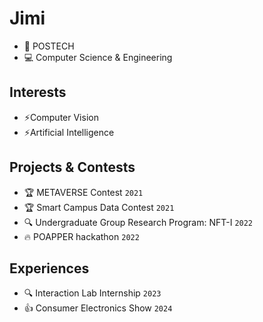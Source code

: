 # Jimi
- 🏫 POSTECH
- 💻 Computer Science & Engineering


## Interests
- ⚡Computer Vision
- ⚡Artificial Intelligence


## Projects & Contests
- 🏆 METAVERSE Contest `2021`
- 🏆 Smart Campus Data Contest `2021`
- 🔍 Undergraduate Group Research Program: NFT-I `2022`
- 🔥 POAPPER hackathon `2022`

## Experiences
- 🔍 Interaction Lab Internship `2023`
- 👍 Consumer Electronics Show `2024`


<!--
**dommanga/dommanga** is a ✨ _special_ ✨ repository because its `README.md` (this file) appears on your GitHub profile.

Here are some ideas to get you started:

- 🔭 I’m currently working on ...
- 🌱 I’m currently learning ...
- 👯 I’m looking to collaborate on ...
- 🤔 I’m looking for help with ...
- 💬 Ask me about ...
- 📫 How to reach me: ...
- 😄 Pronouns: ...
- ⚡ Fun fact: ...
-->
